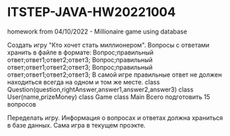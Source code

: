 # ITSTEP-JAVA-HW20221004
homework from 04/10/2022 - Millionaire game using database


Создать игру "Кто хочет стать миллионером".
Вопросы с ответами хранить в файле в формате:
Вопрос;правильный ответ;ответ1;ответ2;ответ3;
Вопрос;правильный ответ;ответ1;ответ2;ответ3;
Вопрос;правильный ответ;ответ1;ответ2;ответ3;
В самой игре правильные ответ не должен находиться всегда на
одном и том же месте.
class Question(question,rightAnswer,answer1,answer2,answer3)
class User(name,prizeMoney)
class Game
class Main
Всего подготовить 15 вопросов


Переделать игру. Информация о вопросах и ответах должна
храниться в базе данных. Сама игра в текущем проэкте.
